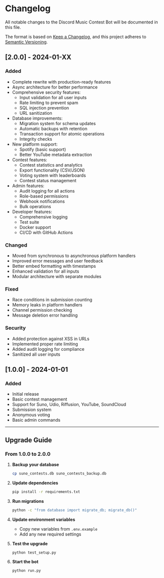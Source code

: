 # Changelog

All notable changes to the Discord Music Contest Bot will be documented in this file.

The format is based on [Keep a Changelog](https://keepachangelog.com/en/1.0.0/),
and this project adheres to [Semantic Versioning](https://semver.org/spec/v2.0.0.html).

## [2.0.0] - 2024-01-XX

### Added
- Complete rewrite with production-ready features
- Async architecture for better performance
- Comprehensive security features:
  - Input validation for all user inputs
  - Rate limiting to prevent spam
  - SQL injection prevention
  - URL sanitization
- Database improvements:
  - Migration system for schema updates
  - Automatic backups with retention
  - Transaction support for atomic operations
  - Integrity checks
- New platform support:
  - Spotify (basic support)
  - Better YouTube metadata extraction
- Contest features:
  - Contest statistics and analytics
  - Export functionality (CSV/JSON)
  - Voting system with leaderboards
  - Contest status management
- Admin features:
  - Audit logging for all actions
  - Role-based permissions
  - Webhook notifications
  - Bulk operations
- Developer features:
  - Comprehensive logging
  - Test suite
  - Docker support
  - CI/CD with GitHub Actions

### Changed
- Moved from synchronous to asynchronous platform handlers
- Improved error messages and user feedback
- Better embed formatting with timestamps
- Enhanced validation for all inputs
- Modular architecture with separate modules

### Fixed
- Race conditions in submission counting
- Memory leaks in platform handlers
- Channel permission checking
- Message deletion error handling

### Security
- Added protection against XSS in URLs
- Implemented proper rate limiting
- Added audit logging for compliance
- Sanitized all user inputs

## [1.0.0] - 2024-01-01

### Added
- Initial release
- Basic contest management
- Support for Suno, Udio, Riffusion, YouTube, SoundCloud
- Submission system
- Anonymous voting
- Basic admin commands

---

## Upgrade Guide

### From 1.0.0 to 2.0.0

1. **Backup your database**
   ```bash
   cp suno_contests.db suno_contests_backup.db
   ```

2. **Update dependencies**
   ```bash
   pip install -r requirements.txt
   ```

3. **Run migrations**
   ```bash
   python -c "from database import migrate_db; migrate_db()"
   ```

4. **Update environment variables**
   - Copy new variables from `.env.example`
   - Add any new required settings

5. **Test the upgrade**
   ```bash
   python test_setup.py
   ```

6. **Start the bot**
   ```bash
   python run.py
   ```
